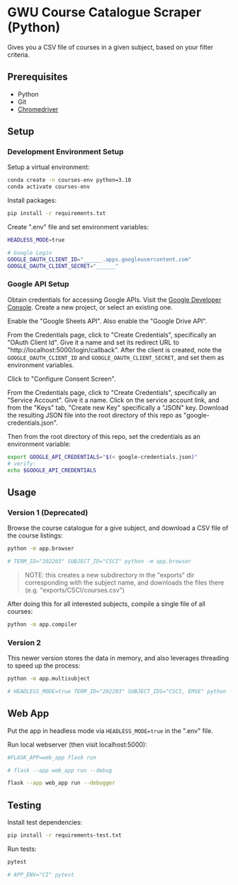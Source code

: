 # GWU Course Catalogue Scraper (Python)

Gives you a CSV file of courses in a given subject, based on your filter criteria.


## Prerequisites

  + Python
  + Git
  + [Chromedriver](https://github.com/prof-rossetti/intro-to-python/blob/main/notes/clis/chromedriver.md)


## Setup

### Development Environment Setup

Setup a virtual environment:

```sh
conda create -n courses-env python=3.10
conda activate courses-env
```

Install packages:

```sh
pip install -r requirements.txt
```

Create ".env" file and set environment variables:

```sh
HEADLESS_MODE=true

# Google Login
GOOGLE_OAUTH_CLIENT_ID="______.apps.googleusercontent.com"
GOOGLE_OAUTH_CLIENT_SECRET="______"
```

### Google API Setup

Obtain credentials for accessing Google APIs. Visit the [Google Developer Console](https://console.developers.google.com/cloud-resource-manager). Create a new project, or select an existing one.

Enable the "Google Sheets API". Also enable the "Google Drive API".

From the Credentials page, click to "Create Credentials", specifically an "OAuth Client Id". Give it a name and set its redirect URL to "http://localhost:5000/login/callback". After the client is created, note the `GOOGLE_OAUTH_CLIENT_ID` and `GOOGLE_OAUTH_CLIENT_SECRET`, and set them as environment variables.

Click to "Configure Consent Screen".

From the Credentials page, click to "Create Credentials", specifically an "Service Account". Give it a name. Click on the service account link, and from the "Keys" tab, "Create new Key" specifically a "JSON" key. Download the resulting JSON file into the root directory of this repo as "google-credentials.json".

Then from the root directory of this repo, set the credentials as an environment variable:

```sh
export GOOGLE_API_CREDENTIALS="$(< google-credentials.json)"
# verify:
echo $GOOGLE_API_CREDENTIALS
```

## Usage

### Version 1 (Deprecated)

Browse the course catalogue for a give subject, and download a CSV file of the course listings:

```sh
python -m app.browser

# TERM_ID="202203" SUBJECT_ID="CSCI" python -m app.browser
```

> NOTE: this creates a new subdirectory in the "exports" dir corresponding with the subject name, and downloads the files there (e.g. "exports/CSCI/courses.csv")

After doing this for all interested subjects, compile a single file of all courses:

```sh
python -m app.compiler
```

### Version 2

This newer version stores the data in memory, and also leverages threading to speed up the process:

```sh
python -m app.multisubject

# HEADLESS_MODE=true TERM_ID="202203" SUBJECT_IDS="CSCI, EMSE" python -m app.multisubject
```

## Web App

Put the app in headless mode via `HEADLESS_MODE=true` in the ".env" file.

Run local webserver (then visit localhost:5000):

```sh
#FLASK_APP=web_app flask run

# flask --app web_app run --debug

flask --app web_app run --debugger
```

## Testing

Install test dependencies:

```sh
pip install -r requirements-test.txt
```

Run tests:

```sh
pytest

# APP_ENV="CI" pytest
```
